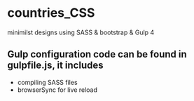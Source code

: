 # countries_CSS
minimilst designs using SASS & bootstrap & Gulp 4 

## Gulp configuration code can be found in gulpfile.js, it includes
- compiling SASS files
- browserSync for live reload 
